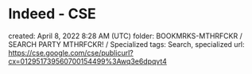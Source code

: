 # Indeed - CSE

created: April 8, 2022 8:28 AM (UTC)
folder: BOOKMRKS-MTHRFCKR / SEARCH PARTY MTHRFCKR! / Specialized
tags: Search, specialized
url: https://cse.google.com/cse/publicurl?cx=012951739560700154499%3Awq3e6dpqvt4